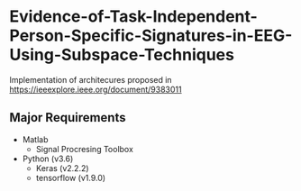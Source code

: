 # Evidence-of-Task-Independent-Person-Specific-Signatures-in-EEG-Using-Subspace-Techniques
Implementation of architecures proposed in https://ieeexplore.ieee.org/document/9383011

## Major Requirements
- Matlab
   - Signal Procresing Toolbox
- Python (v3.6)
  -  Keras (v2.2.2)
  -  tensorflow (v1.9.0)
